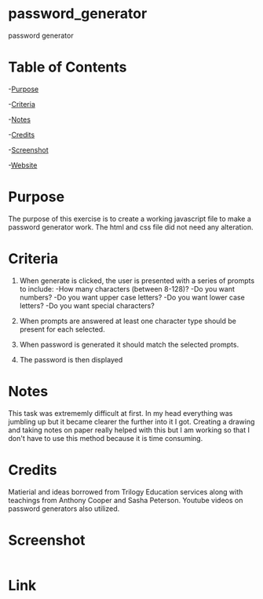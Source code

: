 # password_generator
password generator

# Table of Contents
-[Purpose](#Purpose)

-[Criteria](#Criteria)

-[Notes](#Notes)

-[Credits](#Credits)

-[Screenshot](#Screenshot)

-[Website](#Link)



# Purpose
The purpose of this exercise is to create a working javascript file to make a password generator work. The html and css file did not need any alteration.


# Criteria
1. When generate is clicked, the user is presented with a series of prompts to include:
    -How many characters (between 8-128)?
    -Do you want numbers?
    -Do you want upper case letters?
    -Do you want lower case letters?
    -Do you want special characters?

2. When prompts are answered at least one character type should be present for each selected.

3. When password is generated it should match the selected prompts.

4. The password is then displayed


# Notes
This task was extrememly difficult at first. In my head everything was jumbling up but it became clearer the further into it I got. Creating a drawing and taking notes on paper really helped with this but I am working so that I don't have to use this method because it is time consuming.

# Credits
Matierial and ideas borrowed from Trilogy Education services along with teachings from Anthony Cooper and Sasha Peterson. Youtube videos on password generators also utilized.


# Screenshot        

<img src=""/>


# Link

